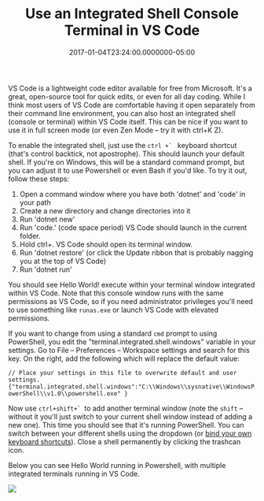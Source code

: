 ﻿---
title: Use an Integrated Shell Console Terminal in VS Code
date: "2017-01-04T23:24:00.0000000-05:00"
description: VS Code is a lightweight code editor available for free from Microsoft. It's a great, open-source tool for quick edits, or even for all day coding.
featuredImage: /img/vscode-760x360.png
---

VS Code is a lightweight code editor available for free from Microsoft. It's a great, open-source tool for quick edits, or even for all day coding. While I think most users of VS Code are comfortable having it open separately from their command line environment, you can also host an integrated shell (console or terminal) within VS Code itself. This can be nice if you want to use it in full screen mode (or even Zen Mode – try it with ctrl+K Z).

To enable the integrated shell, just use the ``ctrl +` `` keyboard shortcut (that's control backtick, not apostrophe). This should launch your default shell. If you're on Windows, this will be a standard command prompt, but you can adjust it to use Powershell or even Bash if you'd like. To try it out, follow these steps:

1. Open a command window where you have both 'dotnet' and 'code' in your path
2. Create a new directory and change directories into it
3. Run 'dotnet new'
4. Run 'code.' (code space period) VS Code should launch in the current folder.
5. Hold ctrl+. VS Code should open its terminal window.
6. Run 'dotnet restore' (or click the Update ribbon that is probably nagging you at the top of VS Code)
7. Run 'dotnet run'

You should see Hello World! execute within your terminal window integrated within VS Code. Note that this console window runs with the same permissions as VS Code, so if you need administrator privileges you'll need to use something like `runas.exe` or launch VS Code with elevated permissions.

If you want to change from using a standard `cmd` prompt to using PowerShell, you edit the "terminal.integrated.shell.windows" variable in your settings. Go to File – Preferences – Workspace settings and search for this key. On the right, add the following which will replace the default value:

`// Place your settings in this file to overwrite default and user settings. `\
`{"terminal.integrated.shell.windows":"C:\\Windows\\sysnative\\WindowsPowerShell\\v1.0\\powershell.exe"
}`

Now use ``ctrl+shift+` ``to add another terminal window (note the `shift` – without it you'll just switch to your current shell window instead of adding a new one). This time you should see that it's running PowerShell. You can switch between your different shells using the dropdown (or [bind your own keyboard shortcuts](https://code.visualstudio.com/docs/editor/integrated-terminal)). Close a shell permanently by clicking the trashcan icon.

Below you can see Hello World running in Powershell, with multiple integrated terminals running in VS Code.

![](/img/codeintegratedterminal-300x178.png)

